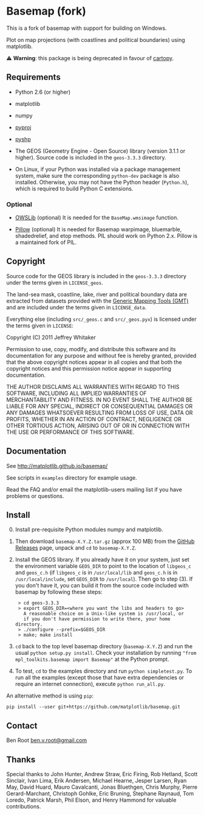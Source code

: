 # Basemap (fork)

This is a fork of basemap with support for building on Windows.

Plot on map projections (with coastlines and political boundaries)
using matplotlib.

:warning: **Warning**: this package is being deprecated in favour of
[cartopy](https://scitools.org.uk/cartopy/docs/latest/).

## Requirements

* Python 2.6 (or higher)

* matplotlib

* numpy

* [pyproj](https://github.com/jswhit/pyproj)

* [pyshp](https://github.com/GeospatialPython/pyshp)

* The GEOS (Geometry Engine - Open Source) library (version 3.1.1 or higher).
Source code is included in the `geos-3.3.3` directory.

* On Linux, if your Python was installed via a package management system, make
sure the corresponding `python-dev` package is also installed. Otherwise, you
may not have the Python header (`Python.h`), which is required to build Python
C extensions.

### Optional

* [OWSLib](https://github.com/geopython/OWSLib) (optional) It is needed for
the `BaseMap.wmsimage` function.

* [Pillow](https://python-pillow.github.io/) (optional) It is needed for
Basemap warpimage, bluemarble, shadedrelief, and etop methods. PIL should
work on Python 2.x. Pillow is a maintained fork of PIL.

## Copyright

Source code for the GEOS library is included in the `geos-3.3.3` directory
under the terms given in `LICENSE_geos`.

The land-sea mask, coastline, lake, river and political boundary data are
extracted from datasets provided with the
[Generic Mapping Tools (GMT)](http://gmt.soest.hawaii.edu) and are included
under the terms given in `LICENSE_data`.

Everything else (including `src/_geos.c` and `src/_geos.pyx`) is licensed under
the terms given in `LICENSE`:

Copyright (C) 2011 Jeffrey Whitaker

Permission to use, copy, modify, and distribute this software and its
documentation for any purpose and without fee is hereby granted,
provided that the above copyright notices appear in all copies and that
both the copyright notices and this permission notice appear in
supporting documentation.

THE AUTHOR DISCLAIMS ALL WARRANTIES WITH REGARD TO THIS SOFTWARE,
INCLUDING ALL IMPLIED WARRANTIES OF MERCHANTABILITY AND FITNESS. IN NO
EVENT SHALL THE AUTHOR BE LIABLE FOR ANY SPECIAL, INDIRECT OR
CONSEQUENTIAL DAMAGES OR ANY DAMAGES WHATSOEVER RESULTING FROM LOSS OF
USE, DATA OR PROFITS, WHETHER IN AN ACTION OF CONTRACT, NEGLIGENCE OR
OTHER TORTIOUS ACTION, ARISING OUT OF OR IN CONNECTION WITH THE USE OR
PERFORMANCE OF THIS SOFTWARE.

## Documentation

See http://matplotlib.github.io/basemap/

See scripts in `examples` directory for example usage.

Read the FAQ and/or email the matplotlib-users mailing list if you have
problems or questions.

## Install

0. Install pre-requisite Python modules numpy and matplotlib.

1. Then download `basemap-X.Y.Z.tar.gz` (approx 100 MB) from the
[GitHub Releases](https://github.com/matplotlib/basemap/releases) page,
unpack and `cd` to `basemap-X.Y.Z`.

2. Install the GEOS library. If you already have it on your system, just
set the environment variable `GEOS_DIR` to point to the location of `libgeos_c`
and `geos_c.h` (if `libgeos_c` is in `/usr/local/lib` and `geos_c.h` is in
`/usr/local/include`, set `GEOS_DIR` to `/usr/local`). Then go to step (3).
If you don't have it, you can build it from the source code included with
basemap by following these steps:

	```
	 > cd geos-3.3.3
	 > export GEOS_DIR=<where you want the libs and headers to go>
	   A reasonable choice on a Unix-like system is /usr/local, or
	   if you don't have permission to write there, your home directory.
	 > ./configure --prefix=$GEOS_DIR
	 > make; make install
	```

3. `cd` back to the top level basemap directory (`basemap-X.Y.Z`) and run
the usual `python setup.py install`. Check your installation by running
``"from mpl_toolkits.basemap import Basemap"`` at the Python prompt.

4. To test, `cd` to the examples directory and run `python simpletest.py`.
To run all the examples (except those that have extra dependencies
or require an internet connection), execute `python run_all.py`.

An alternative method is using `pip`:

```
pip install --user git+https://github.com/matplotlib/basemap.git
```

## Contact

Ben Root <ben.v.root@gmail.com>

## Thanks

Special thanks to John Hunter, Andrew Straw, Eric Firing, Rob Hetland, Scott
Sinclair, Ivan Lima, Erik Andersen, Michael Hearne, Jesper Larsen, Ryan May,
David Huard, Mauro Cavalcanti, Jonas Bluethgen, Chris Murphy, Pierre
Gerard-Marchant, Christoph Gohlke, Eric Bruning, Stephane Raynaud, Tom Loredo,
Patrick Marsh, Phil Elson, and Henry Hammond for valuable contributions.
